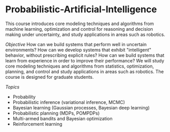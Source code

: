 # Probabilistic-Artificial-Intelligence


This course introduces core modeling techniques and algorithms from machine learning, optimization and control for reasoning and decision making under uncertainty, and study applications in areas such as robotics.



*Objective* 
How can we build systems that perform well in uncertain environments? How can we develop systems that exhibit "intelligent" behavior, without prescribing explicit rules? How can we build systems that learn from experience in order to improve their performance? We will study core modeling techniques and algorithms from statistics, optimization, planning, and control and study applications in areas such as robotics. The course is designed for graduate students.


*Topics*
- Probability
- Probabilistic inference (variational inference, MCMC)
- Bayesian learning (Gaussian processes, Bayesian deep learning)
- Probabilistic planning (MDPs, POMPDPs)
- Multi-armed bandits and Bayesian optimization
- Reinforcement learning
